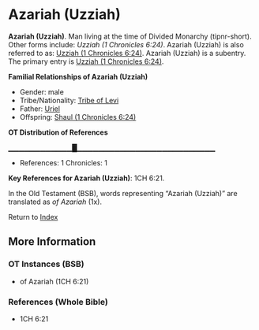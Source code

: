 # Azariah (Uzziah)
**Azariah (Uzziah)**. 
Man living at the time of Divided Monarchy (tipnr-short). 
Other forms include: 
*Uzziah (1 Chronicles 6:24)*. 
Azariah (Uzziah) is also referred to as: 
[Uzziah (1 Chronicles 6:24)](Uzziah.2.md). 
Azariah (Uzziah) is a subentry. The primary entry is 
[Uzziah (1 Chronicles 6:24)](Uzziah.2.md). 




**Familial Relationships of Azariah (Uzziah)**


* Gender: male
* Tribe/Nationality: [Tribe of Levi](../../../groups/md/acai/Levi.md)
* Father: [Uriel](Uriel.md)
* Offspring: [Shaul (1 Chronicles 6:24)](Shaul.3.md)


**OT Distribution of References**

▁▁▁▁▁▁▁▁▁▁▁▁█▁▁▁▁▁▁▁▁▁▁▁▁▁▁▁▁▁▁▁▁▁▁▁▁▁▁
* References: 1 Chronicles: 1



**Key References for Azariah (Uzziah)**: 
1CH 6:21. 


In the Old Testament (BSB), words representing “Azariah (Uzziah)” are translated as 
*of Azariah* (1x). 




Return to [Index](00-Index.md)

## More Information

### OT Instances (BSB)

* of Azariah (1CH 6:21)



### References (Whole Bible)

* 1CH 6:21



